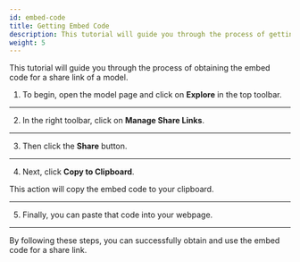 ```yaml
---
id: embed-code
title: Getting Embed Code
description: This tutorial will guide you through the process of getting an embed code for a share link
weight: 5
---
```


This tutorial will guide you through the process of obtaining the embed code for a share link of a model.

1. To begin, open the model page and click on **Explore** in the top toolbar.

---

2. In the right toolbar, click on **Manage Share Links**.

---

3. Then click the **Share** button.

---

4. Next, click **Copy to Clipboard**.

This action will copy the embed code to your clipboard.

---

5. Finally, you can paste that code into your webpage.

---

By following these steps, you can successfully obtain and use the embed code for a share link.
